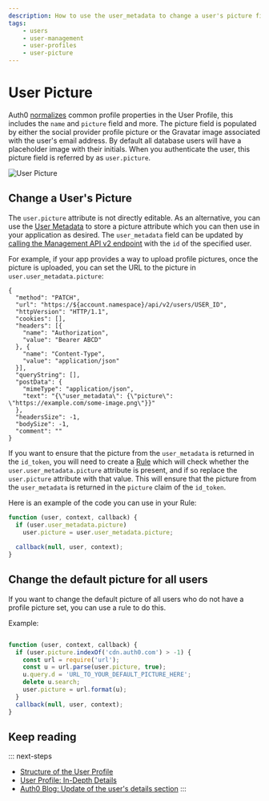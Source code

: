 ```yaml
---
description: How to use the user_metadata to change a user's picture field and how to change the default picture for all users.
tags:
    - users
    - user-management
    - user-profiles
    - user-picture
---
```


# User Picture

Auth0 [normalizes](/user-profile/normalized) common profile properties in the User Profile, this includes the `name` and `picture` field and more. The picture field is populated by either the social provider profile picture or the Gravatar image associated with the user's email address. By default all database users will have a placeholder image with their initials. When you authenticate the user, this picture field is referred by as `user.picture`.

![User Picture](/media/articles/user-profile/user-picture.png)

## Change a User's Picture

The `user.picture` attribute is not directly editable. As an alternative, you can use the [User Metadata](/metadata) to store a picture attribute which you can then use in your application as desired. The `user_metadata` field can be updated by [calling the Management API v2 endpoint](/api/management/v2#!/Users/patch_users_by_id) with the `id` of the specified user.

For example, if your app provides a way to upload profile pictures, once the picture is uploaded, you can set the URL to the picture in `user.user_metadata.picture`:

```har
{
  "method": "PATCH",
  "url": "https://${account.namespace}/api/v2/users/USER_ID",
  "httpVersion": "HTTP/1.1",
  "cookies": [],
  "headers": [{
    "name": "Authorization",
    "value": "Bearer ABCD"
  }, {
    "name": "Content-Type",
    "value": "application/json"
  }],
  "queryString": [],
  "postData": {
    "mimeType": "application/json",
    "text": "{\"user_metadata\": {\"picture\": \"https://example.com/some-image.png\"}}"
  },
  "headersSize": -1,
  "bodySize": -1,
  "comment": ""
}
```

If you want to ensure that the picture from the `user_metadata` is returned in the `id_token`, you will need to create a [Rule](/rules) which will check whether the `user.user_metadata.picture` attribute is present, and if so replace the `user.picture` attribute with that value. This will ensure that the picture from the `user_metadata` is returned in the `picture` claim of the `id_token`.

Here is an example of the code you can use in your Rule:

```js
function (user, context, callback) {
  if (user.user_metadata.picture)
    user.picture = user.user_metadata.picture;
  
  callback(null, user, context);
}
```

## Change the default picture for all users

If you want to change the default picture of all users who do not have a profile picture set, you can use a rule to do this. 

Example:

```js

function (user, context, callback) {
  if (user.picture.indexOf('cdn.auth0.com') > -1) {
    const url = require('url');
    const u = url.parse(user.picture, true);
    u.query.d = 'URL_TO_YOUR_DEFAULT_PICTURE_HERE';
    delete u.search;
    user.picture = url.format(u);
  }
  callback(null, user, context);
}

```

## Keep reading

::: next-steps
- [Structure of the User Profile](/user-profile/user-profile-structure)
- [User Profile: In-Depth Details](/user-profile/user-profile-details)
- [Auth0 Blog: Update of the user's details section](https://auth0.com/blog/update-of-the-user-details-section/)
:::
